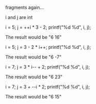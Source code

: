 fragments again...

i and j are int


i = 5;
j = ++i * 3 - 2;
printf("%d %d", i, j);

The result would be "6 16"

i = 5;
j = 3 - 2 * i++;
printf("%d %d", i, j);

The result would be "6 -7"

i = 7;
j = 3 * i-- + 2;
printf("%d %d", i, j);

The result would be "6 23"

i = 7;
j = 3 + --i * 2;
printf("%d %d", i, j);

The result would be "6 15"

